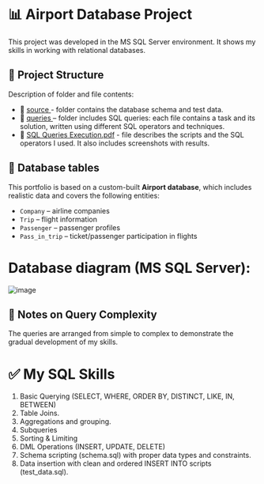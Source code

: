 # 📊 Airport Database Project

This project was developed in the MS SQL Server environment. It shows my skills in working with relational databases.

## 📁 Project Structure
  Description of folder and file contents:
  -  📂 <a href="https://github.com/nshubina/Portfolio/tree/20a253dd2a49fcf62f68ea92af50025bf3cd4569/SQL/source" target="_blank">source </a> - folder contains the database schema and test data.
  -  📂 <a href="https://github.com/nshubina/Portfolio/tree/2396b1d016228ab1872a92f0e9622c92dc489d3c/SQL/Queries" target="_blank">queries </a> – folder includes SQL queries: each file contains a task and its solution, written using different SQL operators and techniques.
  -  📄 <a href="https://github.com/nshubina/Portfolio/blob/1a40ee202c9d7c0938defef8d5c26960947158a9/SQL/SQL%20Queries%20Execution.pdf" target="_">SQL Queries Execution.pdf</a> - file describes the scripts and the SQL operators I used. It also includes screenshots with results.<br>

## 📅 Database tables

This portfolio is based on a custom-built **Airport database**, which includes realistic data and covers the following entities:
- `Company` – airline companies
- `Trip` – flight information
- `Passenger` – passenger profiles
- `Pass_in_trip` – ticket/passenger participation in flights

# Database diagram (MS SQL Server):

![image](https://github.com/user-attachments/assets/00bd4bd7-0022-443f-beab-d028da7488ac)

## 🧠 Notes on Query Complexity
The queries are arranged from simple to complex to demonstrate the gradual development of my skills.
 
# ✅ My SQL Skills
1. Basic Querying (SELECT, WHERE, ORDER BY, DISTINCT, LIKE, IN, BETWEEN)
2. Table Joins.
3. Aggregations and grouping.
4. Subqueries
5. Sorting & Limiting
6. DML Operations (INSERT, UPDATE, DELETE)
7. Schema scripting (schema.sql) with proper data types and constraints.
8. Data insertion with clean and ordered INSERT INTO scripts (test_data.sql).

    
